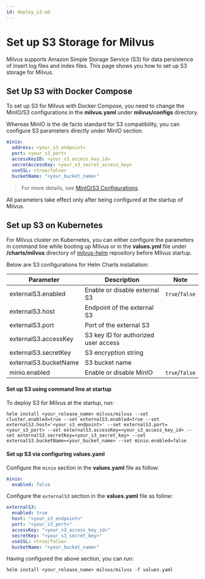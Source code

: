 ```yaml
---
id: deploy_s3.md
---
```


# Set up S3 Storage for Milvus

Milvus supports Amazon Simple Storage Service (S3) for data persistence of insert log files and index files. This page shows you how to set up S3 storage for Milvus. 

## Set Up S3 with Docker Compose

To set up S3 for Milvus with Docker Compose, you need to change the MinIO/S3 configurations in the **milvus.yaml** under **milvus/configs** directory.

Whereas MinIO is the de facto standard for S3 compatibility, you can configure S3 parameters directly under MinIO section.

```yaml
minio:
  address: <your_s3_endpoint>
  port: <your_s3_port>
  accessKeyID: <your_s3_access_key_id>
  secretAccessKey: <your_s3_secret_access_key>
  useSSL: <true/false>
  bucketName: "<your_bucket_name>"
```
> For more details, see [MinIO/S3 Configurations](configuration_standalone-advanced.md#MinIOS3-Configurations).

<div class="alert note">
All parameters take effect only after being configured at the startup of Milvus.
</div>

## Set up S3 on Kubernetes

For Milvus cluster on Kubernetes, you can either configure the parameters in command line while booting up Milvus or in the **values.yml** file under **/charts/milvus** directory of [milvus-helm](https://github.com/milvus-io/milvus-helm) repository before Milvus startup.

Below are S3 configurations for Helm Charts installation:

| Parameter             | Description                          | Note                                 |
| --------------------- | ------------------------------------ | ------------------------------------ |
| externalS3.enabled    | Enable or disable external S3        | <code>true</code>/<code>false</code> |
| externalS3.host       | Endpoint of the external S3          |                                      |
| externalS3.port       | Port of the external S3              |                                      |
| externalS3.accessKey  | S3 key ID for authorized user access |                                      |
| externalS3.secretKey  | S3 encryption string                 |                                      |
| externalS3.bucketName | S3 bucket name                       |                                      |
| minio.enabled         | Enable or disable MinIO              | <code>true</code>/<code>false</code> |

#### Set up S3 using command line at startup

To deploy S3 for Milvus at the startup, run:

```shell
helm install <your_release_name> milvus/milvus --set cluster.enabled=true --set externalS3.enabled=true --set externalS3.host='<your_s3_endpoint>' --set externalS3.port=<your_s3_port> --set externalS3.accessKey=<your_s3_access_key_id> --set externalS3.secretKey=<your_s3_secret_key> --set externalS3.bucketName=<your_bucket_name> --set minio.enabled=false
```

#### Set up S3 via configuring **values.yaml**

Configure the `minio` section in the **values.yaml** file as follow:

```yaml
minio:
  enabled: false
```

Configure the `externalS3` section in the **values.yaml** file as follow:

```yaml
externalS3:
  enabled: true
  host: "<your_s3_endpoint>"
  port: "<your_s3_port>"
  accessKey: "<your_s3_access_key_id>"
  secretKey: "<your_s3_secret_key>"
  useSSL: <true/false>
  bucketName: "<your_bucket_name>"
```

Having configured the above section, you can run:

```shell
helm install <your_release_name> milvus/milvus -f values.yaml
```

